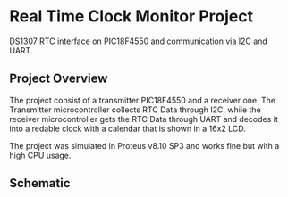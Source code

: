 # Real Time Clock Monitor Project 

DS1307 RTC interface on PIC18F4550 and communication via I2C and UART.

## Project Overview

The project consist of a transmitter PIC18F4550 and a receiver one. The Transmitter microcontroller collects RTC Data through I2C, while the receiver microcontroller gets the RTC Data through UART and decodes it into a redable clock with a calendar that is shown in a 16x2 LCD.

The project was simulated in Proteus v8.10 SP3 and works fine but with a high CPU usage.

## Schematic
